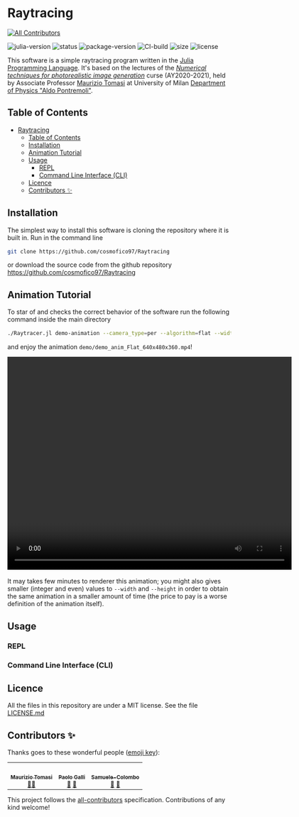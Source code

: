 # Raytracing

<!-- ALL-CONTRIBUTORS-BADGE:START - Do not remove or modify this section -->
[![All Contributors](https://img.shields.io/badge/all_contributors-3-orange.svg?style=flat-square)](#contributors-)
<!-- ALL-CONTRIBUTORS-BADGE:END -->

![julia-version] ![status] ![package-version] ![CI-build]
![size] ![license]

[julia-version]: https://img.shields.io/badge/julia_version-v1.6-9558B2?style=flat&logo=julia
[status]: https://img.shields.io/badge/project_status-🚧_work--in--progress-ba8a11?style=flat
[size]: https://img.shields.io/github/repo-size/cosmofico97/Raytracing
[package-version]: https://img.shields.io/badge/package_version-0.1-blue?style=flat
[license]: https://img.shields.io/github/license/cosmofico97/Raytracing
[CI-build]: https://img.shields.io/github/workflow/status/cosmofico97/Raytracing/Unit%20tests

This software is a simple raytracing program written in the [Julia Programming Language](julia).
It's based on the lectures of the [*Numerical techniques for photorealistic image generation*](PIM) curse (AY2020-2021), held by Associate Professor [Maurizio Tomasi](Tomasi) at University of Milan [Department of
Physics "Aldo Pontremoli"](dip-fisica).

## Table of Contents

- [Raytracing](#raytracing)
  - [Table of Contents](#table-of-contents)
  - [Installation](#installation)
  - [Animation Tutorial](#animation-tutorial)
  - [Usage](#usage)
    - [REPL](#repl)
    - [Command Line Interface (CLI)](#command-line-interface-cli)
  - [Licence](#licence)
  - [Contributors ✨](#contributors-)

## Installation

The simplest way to install this software is cloning the repository where it is built in. Run in the command line
```bash
git clone https://github.com/cosmofico97/Raytracing
```
or download the source code from the github repository https://github.com/cosmofico97/Raytracing

## Animation Tutorial

To star of and checks the correct behavior of the software run the following command inside the main directory
```bash
./Raytracer.jl demo-animation --camera_type=per --algorithm=flat --width=640 --height=480
```
and enjoy the animation `demo/demo_anim_Flat_640x480x360.mp4`!


<video width="640" height="480" src="./demo/demo_anim_Flat_640x480x360.mp4" type="video/mp4" autoplay loop>
</video>

[comment]: < ![animation](demo/demo_anim_Flat_640x480x360.gif) >


It may takes few minutes to renderer this animation; you might also gives smaller (integer and even) values to `--width` and `--height` in order to obtain the same animation in a smaller amount of time (the price to pay is a worse definition of the animation itself).

## Usage

### REPL

### Command Line Interface (CLI)

## Licence
All the files in this repository are under a MIT license. See the file [LICENSE.md](./LICENSE.md)



[julia]: https://julialang.org
[PIM]: https://www.unimi.it/en/education/degree-programme-courses/2021/numerical-tecniques-photorealistic-image-generation
[Tomasi]: http://cosmo.fisica.unimi.it/persone/maurizio-tomasi
[dip-fisica]: http://eng.fisica.unimi.it/ecm/home

## Contributors ✨

Thanks goes to these wonderful people ([emoji key](https://allcontributors.org/docs/en/emoji-key)):

<!-- ALL-CONTRIBUTORS-LIST:START - Do not remove or modify this section -->
<!-- prettier-ignore-start -->
<!-- markdownlint-disable -->
<table>
  <tr>
    <td align="center"><a href="http://ziotom78.blogspot.it/"><img src="https://avatars.githubusercontent.com/u/377795?v=4?s=100" width="100px;" alt=""/><br /><sub><b>Maurizio Tomasi</b></sub></a><br /><a href="#mentoring-ziotom78" title="Mentoring">🧑‍🏫</a></td>
    <td align="center"><a href="https://github.com/Paolo97Gll"><img src="https://avatars.githubusercontent.com/u/49845775?v=4?s=100" width="100px;" alt=""/><br /><sub><b>Paolo Galli</b></sub></a><br /><a href="#tool-Paolo97Gll" title="Tools">🔧</a> <a href="#ideas-Paolo97Gll" title="Ideas, Planning, & Feedback">🤔</a></td>
    <td align="center"><a href="https://github.com/Samuele-Colombo"><img src="https://avatars.githubusercontent.com/u/79973069?v=4?s=100" width="100px;" alt=""/><br /><sub><b>Samuele-Colombo</b></sub></a><br /><a href="#ideas-Samuele-Colombo" title="Ideas, Planning, & Feedback">🤔</a> <a href="#tool-Samuele-Colombo" title="Tools">🔧</a></td>
  </tr>
</table>

<!-- markdownlint-restore -->
<!-- prettier-ignore-end -->

<!-- ALL-CONTRIBUTORS-LIST:END -->

This project follows the [all-contributors](https://github.com/all-contributors/all-contributors) specification. Contributions of any kind welcome!

